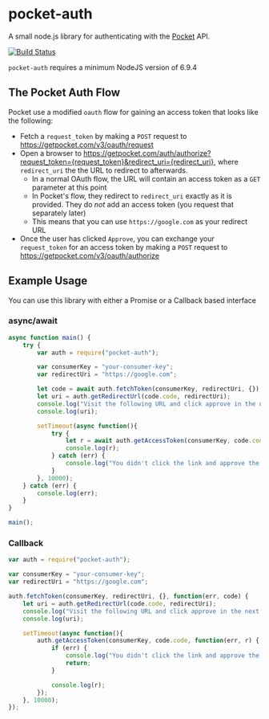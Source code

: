 # pocket-auth

A small node.js library for authenticating with the [Pocket](https://getpocket.com) API.

[![Build Status](https://api.travis-ci.org/mheap/node-pocket-auth.svg?branch=master)](https://travis-ci.org/mheap/node-pocket-auth)

`pocket-auth` requires a minimum NodeJS version of 6.9.4

## The Pocket Auth Flow

Pocket use a modified `oauth` flow for gaining an access token that looks like the following:

* Fetch a `request_token` by making a `POST` request to https://getpocket.com/v3/oauth/request
* Open a browser to https://getpocket.com/auth/authorize?request_token={request_token}&redirect_uri={redirect_uri}, where `redirect_uri` the the URL to redirect to afterwards.
    * In a normal OAuth flow, the URL will contain an access token as a `GET` parameter at this point
    * In Pocket's flow, they redirect to `redirect_uri` exactly as it is provided. They do *not* add an access token (you request that separately later)
    * This means that you can use `https://google.com` as your redirect URL
* Once the user has clicked `Approve`, you can exchange your `request_token` for an access token by making a `POST` request to https://getpocket.com/v3/oauth/authorize

## Example Usage

You can use this library with either a Promise or a Callback based interface

### async/await

```javascript
async function main() {
    try {
        var auth = require("pocket-auth");

        var consumerKey = "your-consumer-key";
        var redirectUri = "https://google.com";

        let code = await auth.fetchToken(consumerKey, redirectUri, {});
        let uri = auth.getRedirectUrl(code.code, redirectUri);
        console.log("Visit the following URL and click approve in the next 10 seconds:");
        console.log(uri);

        setTimeout(async function(){
            try {
                let r = await auth.getAccessToken(consumerKey, code.code);
                console.log(r);
            } catch (err) {
                console.log("You didn't click the link and approve the application in time");
            }
        }, 10000);
    } catch (err) {
        console.log(err);
    }
}

main();
```

### Callback

```javascript
var auth = require("pocket-auth");

var consumerKey = "your-consumer-key";
var redirectUri = "https://google.com";

auth.fetchToken(consumerKey, redirectUri, {}, function(err, code) {
    let uri = auth.getRedirectUrl(code.code, redirectUri);
    console.log("Visit the following URL and click approve in the next 10 seconds:");
    console.log(uri);

    setTimeout(async function(){
        auth.getAccessToken(consumerKey, code.code, function(err, r) {
            if (err) {
                console.log("You didn't click the link and approve the application in time");
                return;
            }

            console.log(r);
        });
    }, 10000);
});

```

